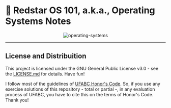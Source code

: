 # :scroll: Redstar OS 101, a.k.a., Operating Systems Notes

<p align="center"

![operating-systems](https://imgs.xkcd.com/comics/operating_systems.png)
>
</p>

---

## License and Distribuition

This project is licensed under the GNU General Public License v3.0 - see the [LICENSE.md](https://github.com/el-cardu/operating-systems-notes/blob/master/LICENSE) for details. Have fun! </br>

I follow most of the guidelines of [UFABC Honor's Code](http://professor.ufabc.edu.br/~e.francesquini/codigodehonra/). So, if you use any exercise solutions of this repository - total or partial -, in any evaluation process of UFABC, you have to cite this on the terms of Honor's Code. Thank you!

